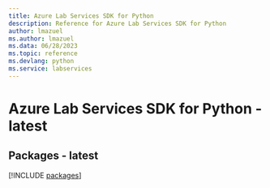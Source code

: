 ```yaml
---
title: Azure Lab Services SDK for Python
description: Reference for Azure Lab Services SDK for Python
author: lmazuel
ms.author: lmazuel
ms.data: 06/28/2023
ms.topic: reference
ms.devlang: python
ms.service: labservices
---
```

# Azure Lab Services SDK for Python - latest
## Packages - latest
[!INCLUDE [packages](lab-services-index.md)]
